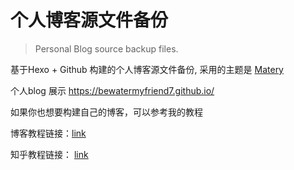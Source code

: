 # 个人博客源文件备份

> Personal Blog source backup files.

基于Hexo + Github 构建的个人博客源文件备份, 采用的主题是 [Matery](https://github.com/blinkfox/hexo-theme-matery)

个人blog 展示 
https://bewatermyfriend7.github.io/

如果你也想要构建自己的博客，可以参考我的教程

博客教程链接：[link](https://bewatermyfriend7.github.io/2022/03/06/th-blog-001/)

知乎教程链接： [link](https://zhuanlan.zhihu.com/p/476596483)
